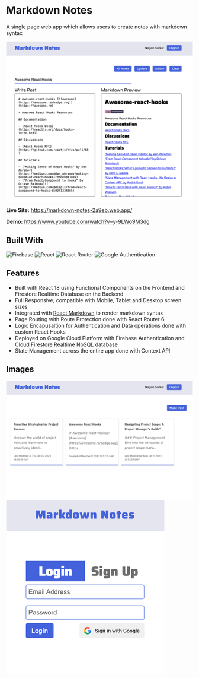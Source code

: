 # Markdown Notes
A single page web app which allows users to create notes with markdown syntax

![Screenshot](./screenshots/Image-2.png)


<b>Live Site:</b> https://markdown-notes-2a9eb.web.app/

<b>Demo:</b> https://www.youtube.com/watch?v=y-9LWo9M3dg

## Built With
![Firebase](https://img.shields.io/badge/Firebase-039BE5?style=for-the-badge&logo=Firebase&logoColor=white) ![React](https://img.shields.io/badge/react-%2320232a.svg?style=for-the-badge&logo=react&logoColor=%2361DAFB) ![React Router](https://img.shields.io/badge/React_Router-CA4245?style=for-the-badge&logo=react-router&logoColor=white) ![Google Authentication](https://img.shields.io/badge/google-4285F4?style=for-the-badge&logo=google&logoColor=white)

## Features
- Built with React 18 using Functional Components on the Frontend and Firestore Realtime Database on the Backend
- Full Responsive, compatible with Mobile, Tablet and Desktop screen sizes
- Integrated with [React Markdown](https://github.com/remarkjs/react-markdown) to render markdown syntax
- Page Routing with Route Protection done with React Router 6
- Logic Encapusaltion for Authentication and Data operations done with custom React Hooks
- Deployed on Google Cloud Platform with Firebase Authentication and Cloud Firestore Realtime NoSQL database
- State Management across the entire app done with Context API

## Images
![Screenshot](./screenshots/Image-1.png)
![Screenshot](./screenshots/Image-3.png)